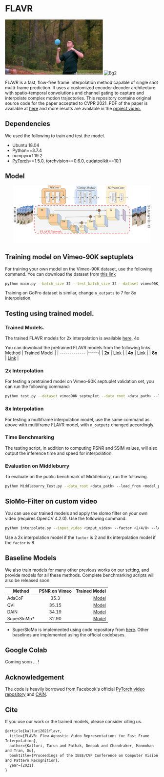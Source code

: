 # FLAVR

![Eg1](./figures/baloon.gif)
![Eg2](./figures/sprite.gif)

FLAVR is a fast, flow-free frame interpolation method capable of single shot multi-frame prediction. It uses a customized encoder decoder architecture with spatio-temporal convolutions and channel gating to capture and interpolate complex motion trajectories. This repository contains original source code for the paper accepted to CVPR 2021. PDF of the paper is available at [here](https://tarun005.github.io/files/papers/2012.08512.pdf) and more results are available in the [project video.](https://tarun005.github.io/files/papers/2012.08512.pdf)

## Dependencies

We used the following to train and test the model.

- Ubuntu 18.04
- Python==3.7.4
- numpy==1.19.2
- [PyTorch](http://pytorch.org/)==1.5.0, torchvision==0.6.0, cudatoolkit==10.1

## Model

<center><img src="./figures/arch_dia.png" width="90%"></center>

## Training model on Vimeo-90K septuplets

For training your own model on the Vimeo-90K dataset, use the following command. You can download the dataset from [this link](http://toflow.csail.mit.edu/)
``` bash
python main.py --batch_size 32 --test_batch_size 32 --dataset vimeo90K_septuplet --loss 1*L1 --max_epoch 200 --lr 0.0002 --data_root <dataset_path> --n_outputs 1
```

Training on GoPro dataset is similar, change `n_outputs` to 7 for 8x interpolation.

## Testing using trained model.

### Trained Models.
The trained FLAVR models for 2x interpolation is available [here](), 4x

You can download the pretrained FLAVR models from the following links.
 Method        | Trained Model  |
| ------------- |-----:|
| **2x** | [Link](https://drive.google.com/drive/folders/1M6ec7t59exOSlx_Wp6K9_njBlLH2IPBC?usp=sharing) |
| **4x** |   [Link](https://drive.google.com/file/d/1btmNm4LkHVO9gjAaKKN9CXf5vP7h4hCy/view?usp=sharing)   |
| **8x** |   [Link](https://drive.google.com/drive/folders/1Gd2l69j7UC1Zua7StbUNcomAAhmE-xFb?usp=sharing)  |

### 2x Interpolation
For testing a pretrained model on Vimeo-90K septuplet validation set, you can run the following command:
```bash
python test.py --dataset vimeo90K_septuplet --data_root <data_path> --load_from <saved_model> --n_outputs 1
```

### 8x Interpolation
For testing a multiframe interpolation model, use the same command as above with multiframe FLAVR model, with `n_outputs` changed accordingly.

### Time Benchmarking
The testing script, in addition to computing PSNR and SSIM values, will also output the inference time and speed for interpolation. 

### Evaluation on Middleburry

To evaluate on the public benchmark of Middleburry, run the following.
```bash
python Middleburry_Test.py --data_root <data_path> --load_from <model_path> 
```

## SloMo-Filter on custom video

You can use our trained models and apply the slomo filter on your own video (requires OpenCV 4.2.0). Use the following command.
```bash
python interpolate.py --input_video <input_video> --factor <2/4/8> --load_model <model_path>
```

Use a 2x interpolation model if the `factor` is 2 and 8x interpolation model if the `factor` is 8.

## Baseline Models

We also train models for many other previous works on our setting, and provide models for all these methods. Complete benchmarking scripts will also be released soon.

 Method        | PSNR on Vimeo           | Trained Model  |
| ------------- |:-------------:| -----:|
| AdaCoF      | 35.3 | [Model](https://drive.google.com/file/d/19Y2TDZkSbRgNu-OItvqk3qn5cBWGg1RT/view?usp=sharing) |
| QVI      |   35.15    | [Model](https://drive.google.com/file/d/1v2u5diGcvdTLhck8Xwu0baI4zm0JBJhI/view?usp=sharing)   |
| DAIN |   34.19   | [Model](https://drive.google.com/file/d/1RfrwrHoSX_3RIdsoQgPg9IfGAJRhOoEp/view?usp=sharing)  |
| SuperSloMo* | 32.90 | [Model](https://drive.google.com/file/d/1dR2at5DQO7w5s2tA5stC95Nmu_ezsPth/view?usp=sharing)

* SuperSloMo is implemented using code repository from [here](https://github.com/avinashpaliwal/Super-SloMo). Other baselines are implemented using the official codebases. 

## Google Colab

Coming soon ... !

## Acknowledgement

The code is heavily borrowed from Facebook's official [PyTorch video repository](https://github.com/facebookresearch/VMZ) and [CAIN](https://github.com/myungsub/CAIN).

## Cite

If you use our work or the trained models, please consider citing us. 
``` text
@article{kalluri2021flavr,
  title={FLAVR: Flow-Agnostic Video Representations for Fast Frame Interpolation},
  author={Kalluri, Tarun and Pathak, Deepak and Chandraker, Manmohan and Tran, Du},
  booktitle={Proceedings of the IEEE/CVF Conference on Computer Vision and Pattern Recognition},
  year={2021}
}
```
